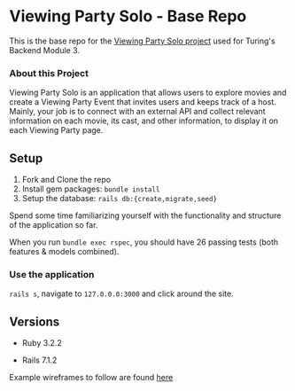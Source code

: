 # Viewing Party Solo - Base Repo

This is the base repo for the [Viewing Party Solo project](https://backend.turing.edu/module3/projects/viewing_party_solo) used for Turing's Backend Module 3.

### About this Project

Viewing Party Solo is an application that allows users to explore movies and create a Viewing Party Event that invites users and keeps track of a host. Mainly, your job is to connect with an external API and collect relevant information on each movie, its cast, and other information, to display it on each Viewing Party page. 

## Setup

1. Fork and Clone the repo
2. Install gem packages: `bundle install`
3. Setup the database: `rails db:{create,migrate,seed}`

Spend some time familiarizing yourself with the functionality and structure of the application so far. 

When you run `bundle exec rspec`, you should have 26 passing tests (both features & models combined). 

### Use the application
`rails s`, navigate to `127.0.0.0:3000` and click around the site. 


## Versions

- Ruby 3.2.2

- Rails 7.1.2

Example wireframes to follow are found [here](https://backend.turing.edu/module3/projects/viewing_party_solo/wireframes)